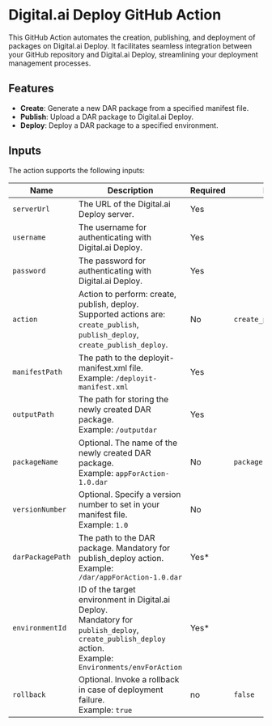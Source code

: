 # Digital.ai Deploy GitHub Action

This GitHub Action automates the creation, publishing, and deployment of packages on Digital.ai Deploy. It facilitates seamless integration between your GitHub repository and Digital.ai Deploy, streamlining your deployment management processes.

## Features

- **Create**: Generate a new DAR package from a specified manifest file.
- **Publish**: Upload a DAR package to Digital.ai Deploy.
- **Deploy**: Deploy a DAR package to a specified environment.

## Inputs

The action supports the following inputs:

| Name            | Description                                                                                                                                                         | Required | Default                 |
|-----------------|---------------------------------------------------------------------------------------------------------------------------------------------------------------------|----------|-------------------------|
| `serverUrl`     | The URL of the Digital.ai Deploy server.                                                                                                                            | Yes      |                         |
| `username`      | The username for authenticating with Digital.ai Deploy.                                                                                                             | Yes      |                         |
| `password`      | The password for authenticating with Digital.ai Deploy.                                                                                                             | Yes      |                         |
| `action`        | Action to perform: create, publish, deploy. <br/>Supported actions are:<br/>`create_publish`, `publish_deploy`, `create_publish_deploy`.                            | No       | `create_publish_deploy` |
| `manifestPath`  | The path to the deployit-manifest.xml file. <br/>Example: `/deployit-manifest.xml`                                                                                  | Yes      |                         |
| `outputPath`    | The path for storing the newly created DAR package. <br/>Example: `/outputdar`                                                                                      | Yes      |                         |
| `packageName`   | Optional. The name of the newly created DAR package. <br/>Example: `appForAction-1.0.dar`                                                                           | No       | `package.dar`           |
| `versionNumber` | Optional. Specify a version number to set in your manifest file.  <br/>Example: `1.0`                                                                               | No       |                         |
| `darPackagePath`| The path to the DAR package. Mandatory for publish_deploy action. <br/>Example: `/dar/appForAction-1.0.dar`                                                         | Yes*     |                         |
| `environmentId` | ID of the target environment in Digital.ai Deploy. <br/> Mandatory for `publish_deploy`, `create_publish_deploy` action. <br/> Example: `Environments/envForAction` | Yes*     |                         |
| `rollback`      | Optional. Invoke a rollback in case of deployment failure. <br/>Example: `true`                                                                                     | no       |  `false`                |
